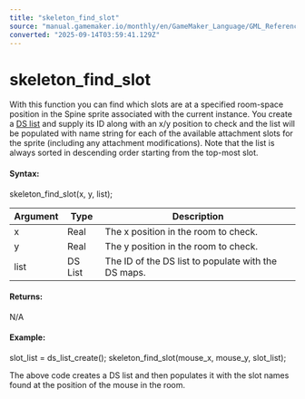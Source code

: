```yaml
---
title: "skeleton_find_slot"
source: "manual.gamemaker.io/monthly/en/GameMaker_Language/GML_Reference/Asset_Management/Sprites/Skeletal_Animation/Slots/skeleton_find_slot.htm"
converted: "2025-09-14T03:59:41.129Z"
---
```


# skeleton\_find\_slot

With this function you can find which slots are at a specified room-space position in the Spine sprite associated with the current instance. You create a [DS list](../../../../Data_Structures/DS_Lists/DS_Lists.md) and supply its ID along with an x/y position to check and the list will be populated with name string for each of the available attachment slots for the sprite (including any attachment modifications). Note that the list is always sorted in descending order starting from the top-most slot.

#### Syntax:

skeleton\_find\_slot(x, y, list);

| Argument | Type | Description |
| --- | --- | --- |
| x | Real | The x position in the room to check. |
| y | Real | The y position in the room to check. |
| list | DS List | The ID of the DS list to populate with the DS maps. |

#### Returns:

N/A

#### Example:

slot\_list = ds\_list\_create();
skeleton\_find\_slot(mouse\_x, mouse\_y, slot\_list);

The above code creates a DS list and then populates it with the slot names found at the position of the mouse in the room.